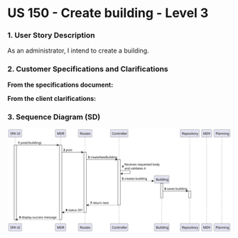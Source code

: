 # US 150 - Create building - Level 3

### 1. User Story Description

As an administrator, I intend to create a building.

### 2. Customer Specifications and Clarifications

**From the specifications document:**



**From the client clarifications:**

### 3. Sequence Diagram (SD)
![SD_US150](SD_US150.svg)
